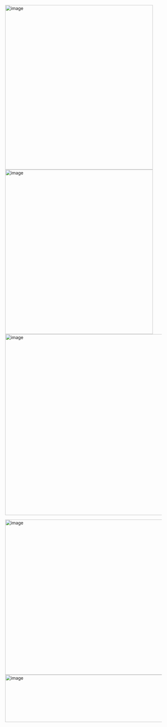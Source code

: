 <img width="475" height="528" alt="image" src="https://github.com/user-attachments/assets/6ba156e0-c6fd-4c94-9299-f7d6c055bed0" /><img width="475" height="528" alt="image" src="https://github.com/user-attachments/assets/a77dc6ed-06df-4bb9-be75-d1eff6c6e258" />
<img width="882" height="581" alt="image" src="https://github.com/user-attachments/assets/5d8d8751-d947-4681-aaae-445161a6f344" />

<img width="670" height="498" alt="image" src="https://github.com/user-attachments/assets/31278da4-46df-43a7-b2fd-116f531de89f" />
<img width="511" height="152" alt="image" src="https://github.com/user-attachments/assets/c255b810-dcf5-4973-95bc-106958eecd0d" />

